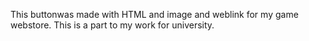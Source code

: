 This buttonwas made  with  HTML and image and weblink for my game webstore. This is a part to my work for  university.
